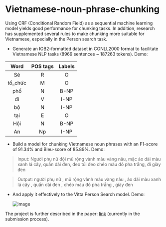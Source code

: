 # Vietnamese-noun-phrase-chunking
Using CRF (Conditional Random Field) as a sequential machine learning model yields good performance for chunking tasks. In addition, research has supplemented several rules to make chunking more suitable for Vietnamese, especially in the Person search task.
* Generate an IOB2-formatted dataset in CONLL2000 format to facilitate Vietnamese NLP tasks (8969 sentences ~ 187263 tokens). Demo:
 
|       Word       |      POS tags        | Labels     |
| :------------:|:-------------:|:-----:|
|    Sẽ        |        R      |  O   |
|     tổ_chức         |        M      |   O  |
|     phố         | N            |   B-NP  |
|    đi        |        V      |  I-NP   |
|     bộ        |        N      |   I-NP   |
|    tại        | E             |    O  |
|    Hội        | N             |    B-NP  |
|    An    | Np             |    I-NP  |
* Build a model for chunking Vietnamese noun phrases with an F1-score of 91.34% and Bleu-score of 85.89%. Demo:
>Input: Người phụ nữ đội mũ rộng vành màu vàng nâu, mặc áo dài màu xanh lá cây, quần dài đen, đeo túi đeo chéo màu đỏ pha trắng, đi giày đen

>Output: người phụ nữ , mũ rộng vành màu vàng nâu , áo dài màu xanh lá cây , quần dài đen , chéo màu đỏ pha trắng , giày đen

* And apply it effectively to the Vitta Person Search model. Demo:
  
  ![image](https://github.com/LuongKhanhToann/Vietnamese-noun-phrase-chunking/assets/127384944/a3af30e6-c7a5-46ff-b219-21918a649cf5)


The project is further described in the paper: [link](https://www.overleaf.com/read/ccmnfqywqbzn#d6105a) (currently in the submission process).
